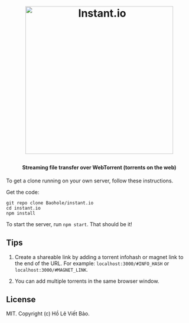 <h1 align="center">

  <a href="https://webtorrent.io"><img src="https://instant.io/logo.svg" alt="Instant.io" width="400"></a>
  <br>
</h1>

<h4 align="center">Streaming file transfer over WebTorrent (torrents on the web)</h4>


To get a clone running on your own server, follow these instructions.

Get the code:

```
git repo clone Baohole/instant.io
cd instant.io
npm install
```


To start the server, run `npm start`. That should be it!

## Tips

1. Create a shareable link by adding a torrent infohash or magnet link to the end
of the URL. For example: `localhost:3000/#INFO_HASH` or `localhost:3000/#MAGNET_LINK`.

2. You can add multiple torrents in the same browser window.

## License

MIT. Copyright (c) Hồ Lê Viết Bảo.
